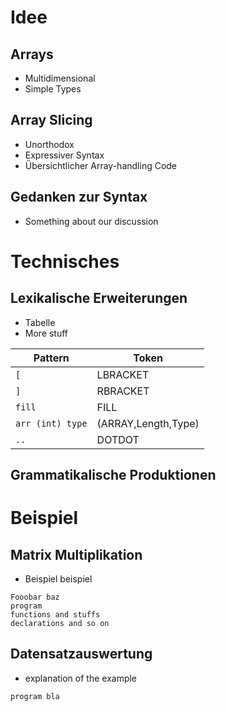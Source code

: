 

# Idee

## Arrays

* Multidimensional
* Simple Types

## Array Slicing

* Unorthodox
* Expressiver Syntax
* Übersichtlicher Array-handling Code

## Gedanken zur Syntax

* Something about our discussion

# Technisches

## Lexikalische Erweiterungen

* Tabelle
* More stuff

Pattern          | Token
-----------------|--------------------
`[`              | LBRACKET
`]`              | RBRACKET
`fill`           | FILL
`arr (int) type` | (ARRAY,Length,Type)
`..`             | DOTDOT


## Grammatikalische Produktionen

# Beispiel 

## Matrix Multiplikation
* Beispiel beispiel

```
Fooobar baz
program
functions and stuffs
declarations and so on
```

## Datensatzauswertung

* explanation of the example

```
program bla

```
